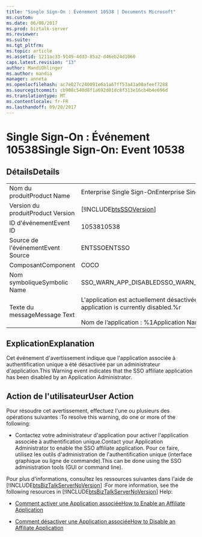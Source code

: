 ```yaml
---
title: "Single Sign-On : Événement 10538 | Documents Microsoft"
ms.custom: 
ms.date: 06/08/2017
ms.prod: biztalk-server
ms.reviewer: 
ms.suite: 
ms.tgt_pltfrm: 
ms.topic: article
ms.assetid: 1211ac33-9149-4dd3-85a2-d46eb24d1060
caps.latest.revision: "13"
author: MandiOhlinger
ms.author: mandia
manager: anneta
ms.openlocfilehash: ac7e027c240091e6a1a67ff53a41a00afeef7288
ms.sourcegitcommit: cb908c540d8f1a692d01dc8f313e16cb4b4e696d
ms.translationtype: MT
ms.contentlocale: fr-FR
ms.lasthandoff: 09/20/2017
---
```

# <a name="single-sign-on-event-10538"></a><span data-ttu-id="14ef8-102">Single Sign-On : Événement 10538</span><span class="sxs-lookup"><span data-stu-id="14ef8-102">Single Sign-On: Event 10538</span></span>
## <a name="details"></a><span data-ttu-id="14ef8-103">Détails</span><span class="sxs-lookup"><span data-stu-id="14ef8-103">Details</span></span>  
  
|||  
|-|-|  
|<span data-ttu-id="14ef8-104">Nom du produit</span><span class="sxs-lookup"><span data-stu-id="14ef8-104">Product Name</span></span>|<span data-ttu-id="14ef8-105">Enterprise Single Sign-On</span><span class="sxs-lookup"><span data-stu-id="14ef8-105">Enterprise Single Sign-On</span></span>|  
|<span data-ttu-id="14ef8-106">Version du produit</span><span class="sxs-lookup"><span data-stu-id="14ef8-106">Product Version</span></span>|[!INCLUDE[btsSSOVersion](../includes/btsssoversion-md.md)]|  
|<span data-ttu-id="14ef8-107">ID d'événement</span><span class="sxs-lookup"><span data-stu-id="14ef8-107">Event ID</span></span>|<span data-ttu-id="14ef8-108">10538</span><span class="sxs-lookup"><span data-stu-id="14ef8-108">10538</span></span>|  
|<span data-ttu-id="14ef8-109">Source de l'événement</span><span class="sxs-lookup"><span data-stu-id="14ef8-109">Event Source</span></span>|<span data-ttu-id="14ef8-110">ENTSSO</span><span class="sxs-lookup"><span data-stu-id="14ef8-110">ENTSSO</span></span>|  
|<span data-ttu-id="14ef8-111">Composant</span><span class="sxs-lookup"><span data-stu-id="14ef8-111">Component</span></span>|<span data-ttu-id="14ef8-112">CO</span><span class="sxs-lookup"><span data-stu-id="14ef8-112">CO</span></span>|  
|<span data-ttu-id="14ef8-113">Nom symbolique</span><span class="sxs-lookup"><span data-stu-id="14ef8-113">Symbolic Name</span></span>|<span data-ttu-id="14ef8-114">SSO_WARN_APP_DISABLED</span><span class="sxs-lookup"><span data-stu-id="14ef8-114">SSO_WARN_APP_DISABLED</span></span>|  
|<span data-ttu-id="14ef8-115">Texte du message</span><span class="sxs-lookup"><span data-stu-id="14ef8-115">Message Text</span></span>|<span data-ttu-id="14ef8-116">L'application est actuellement désactivée.%r</span><span class="sxs-lookup"><span data-stu-id="14ef8-116">The application is currently disabled.%r</span></span><br /><br /> <span data-ttu-id="14ef8-117">Nom de l’application : %1</span><span class="sxs-lookup"><span data-stu-id="14ef8-117">Application Name: %1</span></span>|  
  
## <a name="explanation"></a><span data-ttu-id="14ef8-118">Explication</span><span class="sxs-lookup"><span data-stu-id="14ef8-118">Explanation</span></span>  
 <span data-ttu-id="14ef8-119">Cet événement d'avertissement indique que l'application associée à authentification unique a été désactivée par un administrateur d'application.</span><span class="sxs-lookup"><span data-stu-id="14ef8-119">This Warning event indicates that the SSO affiliate application has been disabled by an Application Administrator.</span></span>  
  
## <a name="user-action"></a><span data-ttu-id="14ef8-120">Action de l'utilisateur</span><span class="sxs-lookup"><span data-stu-id="14ef8-120">User Action</span></span>  
 <span data-ttu-id="14ef8-121">Pour résoudre cet avertissement, effectuez l'une ou plusieurs des opérations suivantes :</span><span class="sxs-lookup"><span data-stu-id="14ef8-121">To resolve this warning, do one or more of the following:</span></span>  
  
-   <span data-ttu-id="14ef8-122">Contactez votre administrateur d'application pour activer l'application associée à authentification unique.</span><span class="sxs-lookup"><span data-stu-id="14ef8-122">Contact your Application Administrator to enable the SSO affiliate application.</span></span> <span data-ttu-id="14ef8-123">Pour ce faire, utilisez les outils d'administration de l'authentification unique (interface graphique ou ligne de commande).</span><span class="sxs-lookup"><span data-stu-id="14ef8-123">This can be done using the SSO administration tools (GUI or command line).</span></span>  
  
 <span data-ttu-id="14ef8-124">Pour plus d'informations, consultez les ressources suivantes dans l'aide de [!INCLUDE[btsBizTalkServerNoVersion](../includes/btsbiztalkservernoversion-md.md)] :</span><span class="sxs-lookup"><span data-stu-id="14ef8-124">For more information, see the following resources in [!INCLUDE[btsBizTalkServerNoVersion](../includes/btsbiztalkservernoversion-md.md)] Help:</span></span>  
  
-   [<span data-ttu-id="14ef8-125">Comment activer une Application associée</span><span class="sxs-lookup"><span data-stu-id="14ef8-125">How to Enable an Affiliate Application</span></span>](../core/how-to-enable-an-affiliate-application.md)  
  
-   [<span data-ttu-id="14ef8-126">Comment désactiver une Application associée</span><span class="sxs-lookup"><span data-stu-id="14ef8-126">How to Disable an Affiliate Application</span></span>](../core/how-to-disable-an-affiliate-application.md)